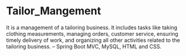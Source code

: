 # Tailor_Mangement
It is a management of a tailoring business. It includes tasks like taking clothing measurements, managing orders, customer service, ensuring timely delivery of work, and organizing all other activities related to the tailoring business.                 – Spring Boot MVC, MySQL, HTML and CSS.
